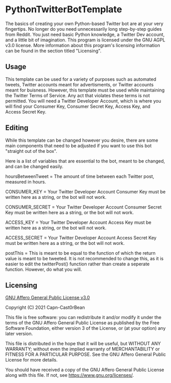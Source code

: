 # PythonTwitterBotTemplate
The basics of creating your own Python-based Twitter bot are at your very fingertips. No longer do you need unnecessarily long step-by-step guides from Reddit. 
You just need basic Python knowledge, a Twitter Dev account, and a little bit of imagination. 
This program is licensed under the GNU AGPL v3.0 license.
More information about this program's licensing information can be found in the section titled "Licensing".

## Usage
This template can be used for a variety of purposes such as automated tweets, Twitter accounts meant for advertisments, or Twitter accounts meant for buisness.
However, this template must be used while maintaining the Twitter Terms of Service.
Any act that violates these terms is not permitted.
You will need a Twitter Developer Account, which is where you will find your Consumer Key, Consumer Secret Key, Access Key, and Access Secret Key.

## Editing
While this template can be changed however you desire, there are some main components that need to be adjusted if you want to use this bot "straight out of the box".

Here is a list of variables that are essential to the bot, meant to be changed, and can be changed easily.

hoursBetweenTweet = The amount of time between each Twitter post, measured in hours.

CONSUMER_KEY = Your Twitter Developer Account Consumer Key must be written here as a string, or the bot will not work.

CONSUMER_SECRET = Your Twitter Developer Account Consumer Secret Key must be written here as a string, or the bot will not work.

ACCESS_KEY = Your Twitter Developer Account Access Key must be written here as a string, or the bot will not work.

ACCESS_SECRET = Your Twitter Developer Account Access Secret Key must be written here as a string, or the bot will not work.

postThis = This is meant to be equal to the function of which the return value is meant to be tweeted. It is not recommended to change this, as it is easier to edit the twitterPost() function rather than create a seperate function. However, do what you will.

## Licensing
[GNU Affero General Public License v3.0](https://choosealicense.com/licenses/agpl-3.0/)













Copyright (C) 2021  Capn-Cast0rBean

This file is free software: you can redistribute it and/or modify
it under the terms of the GNU Affero General Public License as published
by the Free Software Foundation, either version 3 of the License, or
(at your option) any later version.

This file is distributed in the hope that it will be useful,
but WITHOUT ANY WARRANTY; without even the implied warranty of
MERCHANTABILITY or FITNESS FOR A PARTICULAR PURPOSE.  See the
GNU Affero General Public License for more details.

You should have received a copy of the GNU Affero General Public License
along with this file.  If not, see <https://www.gnu.org/licenses/>.


